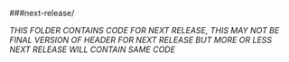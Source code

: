 ###next-release/

*THIS FOLDER CONTAINS CODE FOR NEXT RELEASE, THIS MAY NOT BE FINAL VERSION OF HEADER FOR NEXT RELEASE BUT MORE OR LESS NEXT RELEASE WILL CONTAIN SAME CODE*
